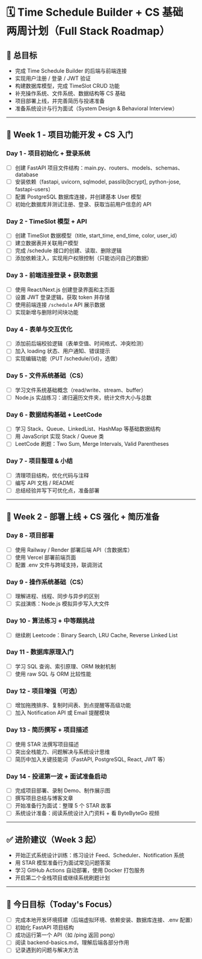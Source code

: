 # 🗓️ Time Schedule Builder + CS 基础 两周计划（Full Stack Roadmap）

## 🎯 总目标

- 完成 Time Schedule Builder 的后端与前端连接
- 实现用户注册 / 登录 / JWT 验证
- 构建数据库模型，完成 TimeSlot CRUD 功能
- 补充操作系统、文件系统、数据结构等 CS 基础
- 项目部署上线，并完善简历与投递准备
- 准备系统设计与行为面试（System Design & Behavioral Interview）

---

## 🧱 Week 1 - 项目功能开发 + CS 入门

### Day 1 - 项目初始化 + 登录系统
- [ ] 创建 FastAPI 项目文件结构：main.py、routers、models、schemas、database
- [ ] 安装依赖（fastapi, uvicorn, sqlmodel, passlib[bcrypt], python-jose, fastapi-users）
- [ ] 配置 PostgreSQL 数据库连接，并创建基本 User 模型
- [ ] 初始化数据库并测试注册、登录、获取当前用户信息的 API

### Day 2 - TimeSlot 模型 + API
- [ ] 创建 TimeSlot 数据模型（title, start_time, end_time, color, user_id）
- [ ] 建立数据表并关联用户模型
- [ ] 完成 /schedule 接口的创建、读取、删除逻辑
- [ ] 添加依赖注入，实现用户权限控制（只能访问自己的数据）

### Day 3 - 前端连接登录 + 获取数据
- [ ] 使用 React/Next.js 创建登录界面和主页面
- [ ] 设置 JWT 登录逻辑，获取 token 并存储
- [ ] 使用前端连接 `/schedule` API 展示数据
- [ ] 实现新增与删除时间块功能

### Day 4 - 表单与交互优化
- [ ] 添加前后端校验逻辑（表单空值、时间格式、冲突检测）
- [ ] 加入 loading 状态、用户通知、错误提示
- [ ] 实现编辑功能（PUT /schedule/{id}，选做）

### Day 5 - 文件系统基础（CS）
- [ ] 学习文件系统基础概念（read/write、stream、buffer）
- [ ] Node.js 实战练习：递归遍历文件夹，统计文件大小与总数

### Day 6 - 数据结构基础 + LeetCode
- [ ] 学习 Stack、Queue、LinkedList、HashMap 等基础数据结构
- [ ] 用 JavaScript 实现 Stack / Queue 类
- [ ] LeetCode 刷题：Two Sum, Merge Intervals, Valid Parentheses

### Day 7 - 项目整理 & 小结
- [ ] 清理项目结构，优化代码与注释
- [ ] 编写 API 文档 / README
- [ ] 总结经验并写下可优化点，准备部署

---

## 🚀 Week 2 - 部署上线 + CS 强化 + 简历准备

### Day 8 - 项目部署
- [ ] 使用 Railway / Render 部署后端 API（含数据库）
- [ ] 使用 Vercel 部署前端页面
- [ ] 配置 .env 文件与跨域支持，联调测试

### Day 9 - 操作系统基础（CS）
- [ ] 理解进程、线程、同步与异步的区别
- [ ] 实战演练：Node.js 模拟异步写入大文件

### Day 10 - 算法练习 + 中等题挑战
- [ ] 继续刷 Leetcode：Binary Search, LRU Cache, Reverse Linked List

### Day 11 - 数据库原理入门
- [ ] 学习 SQL 查询、索引原理、ORM 映射机制
- [ ] 使用 raw SQL 与 ORM 比较性能

### Day 12 - 项目增强（可选）
- [ ] 增加拖拽排序、复制时间表、到点提醒等高级功能
- [ ] 加入 Notification API 或 Email 提醒模块

### Day 13 - 简历撰写 + 项目描述
- [ ] 使用 STAR 法撰写项目描述
- [ ] 突出全栈能力、问题解决与系统设计思维
- [ ] 简历中加入关键技能词（FastAPI, PostgreSQL, React, JWT 等）

### Day 14 - 投递第一波 + 面试准备启动
- [ ] 完成项目部署、录制 Demo、制作展示图
- [ ] 撰写项目总结与博客文章
- [ ] 开始准备行为面试：整理 5 个 STAR 故事
- [ ] 系统设计准备：阅读系统设计入门资料 + 看 ByteByteGo 视频

---

## ✅ 进阶建议（Week 3 起）
- 开始正式系统设计训练：练习设计 Feed、Scheduler、Notification 系统
- 用 STAR 模型准备行为面试常见问题答案
- 学习 GitHub Actions 自动部署，使用 Docker 打包服务
- 开启第二个全栈项目或继续系统刷题计划

---

## 📌 今日目标（Today's Focus）

- [ ] 完成本地开发环境搭建（后端虚拟环境、依赖安装、数据库连接、.env 配置）
- [ ] 初始化 FastAPI 项目结构
- [ ] 成功运行第一个 API（如 /ping 返回 pong）
- [ ] 阅读 backend-basics.md，理解后端各部分作用
- [ ] 记录遇到的问题与解决方法 